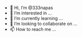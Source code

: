 - 👋 Hi, I’m @333napas
- 👀 I’m interested in ...
- 🌱 I’m currently learning ...
- 💞️ I’m looking to collaborate on ...
- 📫 How to reach me ...

<!---
333napas/333napas is a ✨ special ✨ repository because its `README.md` (this file) appears on your GitHub profile.
You can click the Preview link to take a look at your changes.
--->
